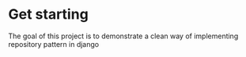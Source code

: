 # Get starting

The goal of this project is to demonstrate a clean way of implementing repository pattern in django